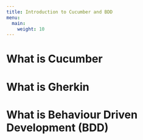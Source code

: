 ```yaml
---
title: Introduction to Cucumber and BDD
menu:
  main:
    weight: 10
---
```


# What is Cucumber

# What is Gherkin

# What is Behaviour Driven Development (BDD)
